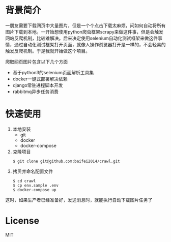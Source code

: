 # 背景简介

一朋友需要下载网页中大量图片，但是一个个点击下载太麻烦，问如何自动将所有图片下载到本地。一开始想使用python爬虫框架scrapy来做这件事，但是会触发网站反爬机制，比较难解决。后来决定使用selenium自动化测试框架来做这件事情，通过自动化测试框架打开页面，就像人操作浏览器打开是一样的，不会轻易的触发反爬机制。于是我就开始做这个项目。

爬取网页图片包含以下几个方面

- 基于python3的selenium页面解析工具集
- docker一键式部署解决依赖
- django常驻进程脚本开发
- rabbitmq异步任务消费

# 快速使用
1. 本地安装
	- git
	- docker
	- docker-compose
2. 克隆项目
	```
	$ git clone git@github.com:baifei2014/crawl.git
	```
3. 拷贝并命名配置文件
	```
	$ cd crawl
	$ cp env.sample .env
	$ docker-compose up
	```

这时，如果生产者已经准备好，发送消息时，就能执行自动下载图片任务了

# License
MIT
